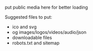put public media here for better loading

Suggested files to put:
- ico and svg
- og images/logos/videos/audio/json
- downloadable files
- robots.txt and sitemap